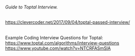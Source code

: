 ###### Guide to Toptal Interview.
  https://clevercoder.net/2017/09/04/toptal-passed-interview/


######
  Example Coding Interview Questions for Toptal:
  https://www.toptal.com/algorithms/interview-questions
https://www.youtube.com/watch?v=NTCRFASmSlA
